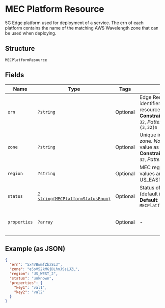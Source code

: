 
# MEC Platform Resource

5G Edge platform used for deployment of a service. The ern of each platform contains the name of the matching AWS Wavelength zone that can be used when deploying.

## Structure

`MECPlatformResource`

## Fields

| Name | Type | Tags | Description | Getter | Setter |
|  --- | --- | --- | --- | --- | --- |
| `ern` | `?string` | Optional | Edge Resource Name. A string identifier for a set of edge resources.<br>**Constraints**: *Maximum Length*: `32`, *Pattern*: `^[A-Za-z0-9-]{3,32}$` | getErn(): ?string | setErn(?string ern): void |
| `zone` | `?string` | Optional | Unique identifier representing a zone. *Note:* This will have a null value as a placeholder.<br>**Constraints**: *Maximum Length*: `32`, *Pattern*: `^[A-Za-z0-9]{3,32}$` | getZone(): ?string | setZone(?string zone): void |
| `region` | `?string` | Optional | MEC region name. Current valid values are US_WEST_2 and US_EAST_1. | getRegion(): ?string | setRegion(?string region): void |
| `status` | [`?string(MECPlatformStatusEnum)`](../../doc/models/mec-platform-status-enum.md) | Optional | Status of the MEC Platform (default is 'unknown')<br>**Default**: `MECPlatformStatusEnum::UNKNOWN` | getStatus(): ?string | setStatus(?string status): void |
| `properties` | `?array` | Optional | - | getProperties(): ?array | setProperties(?array properties): void |

## Example (as JSON)

```json
{
  "ern": "5x4VBwmfZbzSL3",
  "zone": "e5oV52kMGjDLhnJSsLJZL",
  "region": "US_WEST_2",
  "status": "unknown",
  "properties": {
    "key1": "val1",
    "key2": "val2"
  }
}
```

